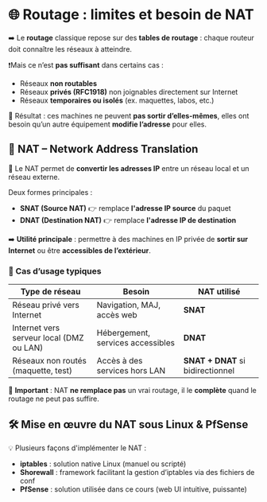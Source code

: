 # **🌐 Routage : limites et besoin de NAT**

➡️ Le **routage** classique repose sur des **tables de routage** : chaque routeur doit connaître les réseaux à atteindre.

❗Mais ce n’est **pas suffisant** dans certains cas :

- Réseaux **non routables**
- Réseaux **privés (RFC1918)** non joignables directement sur Internet
- Réseaux **temporaires ou isolés** (ex. maquettes, labos, etc.)

📍 Résultat : ces machines ne peuvent **pas sortir d’elles-mêmes**, elles ont besoin qu’un autre équipement **modifie l’adresse** pour elles.



## **🔁 NAT – Network Address Translation**

🎯 Le NAT permet de **convertir les adresses IP** entre un réseau local et un réseau externe.

Deux formes principales :

- **SNAT (Source NAT)** 👉 remplace **l'adresse IP source** du paquet
- **DNAT (Destination NAT)** 👉 remplace **l'adresse IP de destination**

➡️ **Utilité principale** : permettre à des machines en IP privée de **sortir sur Internet** ou être **accessibles de l’extérieur**.



### **🧩 Cas d’usage typiques**

| **Type de réseau** | **Besoin** | **NAT utilisé** |
|----|----|----|
| Réseau privé vers Internet | Navigation, MAJ, accès web | **SNAT** |
| Internet vers serveur local (DMZ ou LAN) | Hébergement, services accessibles | **DNAT** |
| Réseaux non routés (maquette, test) | Accès à des services hors LAN | **SNAT + DNAT** si bidirectionnel |

📝 **Important** : NAT **ne remplace pas** un vrai routage, il le **complète** quand le routage ne peut pas suffire.



## **🛠️ Mise en œuvre du NAT sous Linux & PfSense**

💡 Plusieurs façons d'implémenter le NAT :

- **iptables** : solution native Linux (manuel ou scripté)
- **Shorewall** : framework facilitant la gestion d’iptables via des fichiers de conf
- **PfSense** : solution utilisée dans ce cours (web UI intuitive, puissante)

